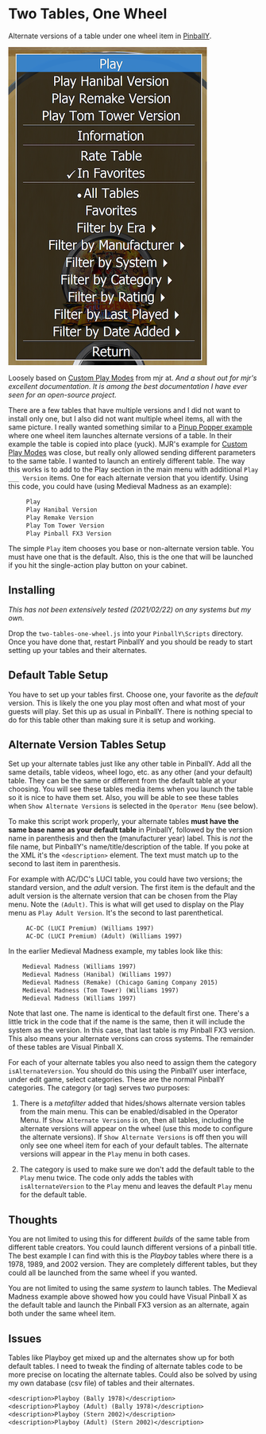 # Two Tables, One Wheel 
Alternate versions of a table under one wheel item in [PinballY](http://mjrnet.org/pinscape/PinballY.php).

![Example Play Menu](play-menu.png)

Loosely based on [Custom Play Modes](http://mjrnet.org/pinscape/downloads/PinballY/Help/CustomPlayModesExample.html) from mjr at. *And a shout out for mjr's excellent documentation. It is among the best documentation I have ever seen for an open-source project.*

There are a few tables that have multiple versions and I did not want to install only one, but I also did not want multiple wheel items, all with the same picture. I really wanted something similar to a [Pinup Popper example](https://www.nailbuster.com/wikipinup/doku.php?id=alt_mode) where one wheel item launches alternate versions of a table. In their example the table is copied into place (yuck). MJR's example for [Custom Play Modes](http://mjrnet.org/pinscape/downloads/PinballY/Help/CustomPlayModesExample.html) was close, but really only allowed sending different parameters to the same table. I wanted to launch an entirely different table. The way this works is to add to the Play section in the main menu with additional `Play ___ Version` items. One for each alternate version that you identify. Using this code, you could have (using Medieval Madness as an example):

```
     Play
     Play Hanibal Version
     Play Remake Version
     Play Tom Tower Version
     Play Pinball FX3 Version
```

The simple `Play` item chooses you base or non-alternate version table. You must have one that is the default. Also, this is the one that will be launched if you hit the single-action play button on your cabinet. 

## Installing

*This has not been extensively tested (2021/02/22) on any systems but my own.*

Drop the `two-tables-one-wheel.js` into your `PinballY\Scripts` directory. Once you have done that, restart PinballY and you should be ready to start setting up your tables and their alternates.

## Default Table Setup

You have to set up your tables first. Choose one, your favorite as the *default* version. This is likely the one you play most often and what most of your guests will play. Set this up as usual in PinballY. There is nothing special to do for this table other than making sure it is setup and working.

## Alternate Version Tables Setup

Set up your alternate tables just like any other table in PinballY. Add all the same details, table videos, wheel logo, etc. as any other (and your default) table. They can be the same or different from the default table at your choosing. You will see these tables media items when you launch the table so it is nice to have them set. Also, you will be able to see these tables when `Show Alternate Versions` is selected in the `Operator Menu` (see below).

To make this script work properly, your alternate tables **must have the same base name as your default table** in PinballY, followed by the version name in parenthesis and then the (manufacturer year) label. This is *not* the file name, but PinballY's name/title/description of the table. If you poke at the XML it's the `<description>` element. The text must match up to the second to last item in parenthesis.

For example with AC/DC's LUCI table, you could have two versions; the standard version, and the *adult* version. The first item is the default and the adult version is the alternate version that can be chosen from the Play menu. Note the `(Adult)`. This is what will get used to display on the Play menu as `Play Adult Version`. It's the second to last parenthetical.

```
     AC-DC (LUCI Premium) (Williams 1997)
     AC-DC (LUCI Premium) (Adult) (Williams 1997)
```

In the earlier Medieval Madness example, my tables look like this:

```
	Medieval Madness (Williams 1997)
	Medieval Madness (Hanibal) (Williams 1997)
	Medieval Madness (Remake) (Chicago Gaming Company 2015)
	Medieval Madness (Tom Tower) (Williams 1997)
	Medieval Madness (Williams 1997)
```

Note that last one. The name is identical to the default first one. There's a little trick in the code that if the name is the same, then it will include the system as the version. In this case, that last table is my Pinball FX3 version. This also means your alternate versions can cross systems. The remainder of these tables are Visual Pinball X.

For each of your alternate tables you also need to assign them the category `isAlternateVersion`. You should do this using the PinballY user interface, under edit game, select categories. These are the normal PinballY categories. The category (or tag) serves two purposes:

1. There is a *metafilter* added that hides/shows alternate version tables from the main menu. This can be enabled/disabled in the Operator Menu. If `Show Alternate Versions` is on, then all tables, including the alternate versions will appear on the wheel (use this mode to configure the alternate versions). If `Show Alternate Versions` is off then you will only see one wheel item for each of your default tables. The alternate versions will appear in the `Play` menu in both cases.

2. The category is used to make sure we don't add the default table to the `Play` menu twice. The code only adds the tables with `isAlternateVersion` to the `Play` menu and leaves the default `Play` menu for the default table.

## Thoughts

You are not limited to using this for different *builds* of the same table from different table creators. You could launch different versions of a pinball title. The best example I can find with this is the *Playboy* tables where there is a 1978, 1989, and 2002 version. They are completely different tables, but they could all be launched from the same wheel if you wanted.

You are not limited to using the same *system* to launch tables. The Medieval Madness example above showed how you could have Visual Pinball X as the default table and launch the Pinball FX3 version as an alternate, again both under the same wheel item.

## Issues

Tables like Playboy get mixed up and the alternates show up for both default tables. I need to tweak the finding of alternate tables code to be more precise on locating the alternate tables. Could also be solved by using my own database (csv file) of tables and their alternates.

```
<description>Playboy (Bally 1978)</description>
<description>Playboy (Adult) (Bally 1978)</description>
<description>Playboy (Stern 2002)</description>
<description>Playboy (Adult) (Stern 2002)</description>
```
